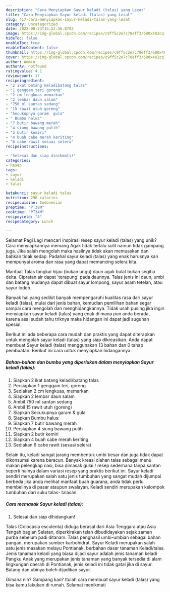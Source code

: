 ```yaml
---
description: "Cara Menyiapkan Sayur keladi (talas) yang Lezat"
title: "Cara Menyiapkan Sayur keladi (talas) yang Lezat"
slug: 417-cara-menyiapkan-sayur-keladi-talas-yang-lezat
category: Uncategorized
date: 2022-08-23T15:52:56.878Z
image: https://img-global.cpcdn.com/recipes/c9ff5c2e7c78eff3/680x482cq70/sayur-keladi-talas-foto-resep-utama.jpg
hideToc: false
enableToc: true
enableTocContent: false
thumbnail: https://img-global.cpcdn.com/recipes/c9ff5c2e7c78eff3/680x482cq70/sayur-keladi-talas-foto-resep-utama.jpg
cover: https://img-global.cpcdn.com/recipes/c9ff5c2e7c78eff3/680x482cq70/sayur-keladi-talas-foto-resep-utama.jpg
author: Admin
authorAv: notfound
ratingvalue: 4.1
reviewcount: 17
recipeingredient:
- "2 ikat batang keladibatang talas"
- "1 genggam teri goreng"
- "2 cm lengkuas memarkan"
- "2 lembar daun salam"
- "750 ml santan sedang"
- "15 rawit utuh goreng"
- "Secukupnya garam  gula"
- " Bumbu halus"
- "7 butir bawang merah"
- "4 siung bawang putih"
- "2 butir kemiri"
- "4 buah cabe merah keriting"
- "6 cabe rawit sesuai selera"
recipeinstructions:

- "Selesai dan siap dinikmati!"
categories:
- Resep
tags:
- sayur
- keladi
- talas

katakunci: sayur keladi talas 
nutrition: 290 calories
recipecuisine: Indonesian
preptime: "PT38M"
cooktime: "PT34M"
recipeyield: "4"
recipecategory: Lunch

---
```



Selamat Pagi Lagi mencari inspirasi resep sayur keladi (talas) yang unik? Cara menyiapkannya memang Agak tidak terlalu sulit namun tidak gampang juga. Jika salah mengolah maka hasilnya tidak akan memuaskan dan bahkan tidak sedap. Padahal sayur keladi (talas) yang enak harusnya kan mempunyai aroma dan rasa yang dapat memancing selera kita.


Manfaat Talas tangkai hijau (bukan ungu) daun agak bulat bukan segitia delta. Cipratan air dapat &#39;terapung&#39; pada daunnya. Talas jenis ini daun, umbi dan batang mudanya dapat dibuat sayur lompong, sayur asam tetelan, atau sayur lodeh.

Banyak hal yang sedikit banyak mempengaruhi kualitas rasa dari sayur keladi (talas), mulai dari jenis bahan, kemudian pemilihan bahan segar sampai cara mengolah dan menghidangkannya. Tidak usah pusing jika ingin menyiapkan sayur keladi (talas) yang enak di mana pun anda berada, karena asal sudah tahu triknya maka hidangan ini dapat jadi suguhan spesial.


Berikut ini ada beberapa cara mudah dan praktis yang dapat diterapkan untuk mengolah sayur keladi (talas) yang siap dikreasikan. Anda dapat membuat Sayur keladi (talas) menggunakan 13 bahan dan 0 tahap pembuatan. Berikut ini cara untuk menyiapkan hidangannya.

<!--inarticleads1-->

##### Bahan-bahan dan bumbu yang diperlukan dalam menyiapkan Sayur keladi (talas):

1. Siapkan 2 ikat batang keladi/batang talas
1. Persiapkan 1 genggam teri, goreng
1. Sediakan 2 cm lengkuas, memarkan
1. Siapkan 2 lembar daun salam
1. Ambil 750 ml santan sedang
1. Ambil 15 rawit utuh (goreng)
1. Siapkan Secukupnya garam &amp; gula
1. Siapkan  Bumbu halus:
1. Siapkan 7 butir bawang merah
1. Persiapkan 4 siung bawang putih
1. Siapkan 2 butir kemiri
1. Siapkan 4 buah cabe merah keriting
1. Sediakan 6 cabe rawit (sesuai selera)


Selain itu, keladi sangat jarang membentuk umbi besar dan juga tidak dapat dikonsumsi karena beracun. Banyak kreasi olahan talas sebagai menu makan pelengkap nasi, bisa dimasak gulai / resep sederhana tanpa santan seperti halnya dalam variasi resep yang praktis berikut ini. Sayur keladi sendiri merupakan salah satu jenis tumbuhan yang sangat mudah dijumpai berbeda jika anda melihat manfaat buah guarana, anda tidak perlu membelinya di pasar ataupun swalayan. Keladi sendiri merupakan kelompok tumbuhan dari suku talas- talasan. 

<!--inarticleads2-->

##### Cara memasak Sayur keladi (talas):


1. Selesai dan siap dihidangkan!

Talas (Colocasia esculenta) diduga berasal dari Asia Tenggara atau Asia Tengah bagian Selatan, diperkirakan telah dibudidayakan sejak zaman purba sebelum padi ditanam. Talas penghasil umbi-umbian sebagai bahan pangan, merupakan sumber karbohidrat. Sayur Keladi merupakan salah satu jenis masakan melayu Pontianak, berbahan dasar tanaman Keladi/talas. Jenis tanaman keladi yang biasa dijadi sayur adalah jenis tanaman keladi Pangku Anak yang merupakan jenis tanaman yang banyak tersedia di alam lingkungan daerah di Pontianak, jenis keladi ini tidak gatal jika di sayur. Batang dan ubinya boleh dijadikan sayur. 

Gimana nih? Gampang kan? Itulah cara membuat sayur keladi (talas) yang bisa kamu lakukan di rumah. Selamat menikmati
